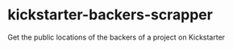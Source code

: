 kickstarter-backers-scrapper
============================

Get the public locations of the backers of a project on Kickstarter
